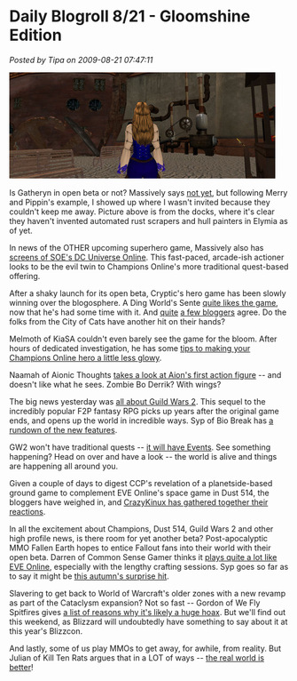 # Daily Blogroll 8/21 - Gloomshine Edition

*Posted by Tipa on 2009-08-21 07:47:11*

![The Docks in Gatheryn](../uploads/2009/08/Gatheryn-2009-08-20-18-51-17-34.jpg "The Docks in Gatheryn")

Is Gatheryn in open beta or not? Massively says [not yet](http://www.massively.com/2009/08/20/gatheryn-approaches-open-beta-offers-registration-page-and-clie/), but following Merry and Pippin's example, I showed up where I wasn't invited because they couldn't keep me away. Picture above is from the docks, where it's clear they haven't invented automated rust scrapers and hull painters in Elymia as of yet.

In news of the OTHER upcoming superhero game, Massively also has [screens of SOE's DC Universe Online](http://www.massively.com/2009/08/20/new-dcuo-screens-appear-out-of-gamescom/). This fast-paced, arcade-ish actioner looks to be the evil twin to Champions Online's more traditional quest-based offering.

After a shaky launch for its open beta, Cryptic's hero game has been slowly winning over the blogosphere. A Ding World's Sente [quite likes the game](http://adingworld.wordpress.com/2009/08/21/first-impressions-of-champions-online/), now that he's had some time with it. And [quite](http://www.xenopulse.com/blog/?p=731) [a few bloggers](http://biobreak.wordpress.com/2009/08/20/champions-online-beta-impressions-collected/) agree. Do the folks from the City of Cats have another hit on their hands?

Melmoth of KiaSA couldn't even barely see the game for the bloom. After hours of dedicated investigation, he has some [tips to making your Champions Online hero a little less glowy](http://kiasa.org/2009/08/20/bloomin-bloom/).

Naamah of Aionic Thoughts [takes a look at Aion's first action figure](http://aionicthoughts.wordpress.com/2009/08/21/straight-from-the-wtf-department/) -- and doesn't like what he sees. Zombie Bo Derrik? With wings?

The big news yesterday was [all about Guild Wars 2](http://www.guildwars2.com/en/). This sequel to the incredibly popular F2P fantasy RPG picks up years after the original game ends, and opens up the world in incredible ways. Syp of Bio Break has [a rundown of the new features](http://biobreak.wordpress.com/2009/08/20/guild-wars-2-the-secret-of-the-ooze/). 

GW2 won't have traditional quests -- [it will have Events](http://www.killtenrats.com/2009/08/20/a-revolutionary-step/). See something happening? Head on over and have a look -- the world is alive and things are happening all around you.

Given a couple of days to digest CCP's revelation of a planetside-based ground game to complement EVE Online's space game in Dust 514, the bloggers have weighed in, and [CrazyKinux has gathered together their reactions](http://www.crazykinux.com/2009/08/industry-community-react-to-ccps-dust.html).

In all the excitement about Champions, Dust 514, Guild Wars 2 and other high profile news, is there room for yet another beta? Post-apocalyptic MMO Fallen Earth hopes to entice Fallout fans into their world with their open beta. Darren of Common Sense Gamer thinks it [plays quite a lot like EVE Online](http://commonsensegamer.com/?p=1449), especially with the lengthy crafting sessions. Syp goes so far as to say it might be [this autumn's surprise hit](http://biobreak.wordpress.com/2009/08/20/fallen-earth-the-sleeper-mmo-youve-been-waiting-for/).

Slavering to get back to World of Warcraft's older zones with a new revamp as part of the Cataclysm expansion? Not so fast -- Gordon of We Fly Spitfires gives [a list of reasons why it's likely a huge hoax](http://blog.weflyspitfires.com/2009/08/19/word-of-warcraft-cataclysm-is-a-hoax/). But we'll find out this weekend, as Blizzard will undoubtedly have something to say about it at this year's Blizzcon.

And lastly, some of us play MMOs to get away, for awhile, from reality. But Julian of Kill Ten Rats argues that in a LOT of ways -- [the real world is better](http://www.killtenrats.com/2009/08/20/our-backwards-virtual-worlds/)!

